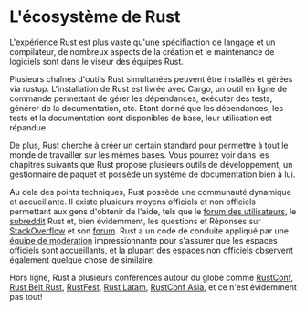 # L'écosystème de Rust

L'expérience Rust est plus vaste qu'une spécifiaction de langage et un compilateur, de nombreux aspects de la création et le maintenance de logiciels sont dans le viseur des équipes Rust.

Plusieurs chaînes d'outils Rust simultanées peuvent être installés et gérées via rustup. L'installation de Rust est livrée avec Cargo, un outil en ligne de commande permettant de gérer les dépendances, exécuter des tests, générer de la documentation, etc. Etant donné que les dépendances, les tests et la documentation sont disponibles de base, leur utilisation est répandue.

De plus, Rust cherche à créer un certain standard pour permettre à tout le monde de travailler sur les mêmes bases. Vous pourrez voir dans les chapitres suivants que Rust propose plusieurs outils de développement, un gestionnaire de paquet et possède un système de documentation bien à lui.

Au dela des points techniques, Rust possède une communauté dynamique et accueillante. Il existe plusieurs moyens officiels et non officiels permettant aux gens d'obtenir de l'aide, tels que  le [forum des utilisateurs](), le [subreddit]() Rust et, bien évidemment, les questions et Réponses sur [StackOverflow]() et son [forum](). Rust a un code de conduite appliqué par une [équipe de modération]() impressionnante pour s'assurer que les espaces officiels sont accueillants, et la plupart des espaces non officiels observent également quelque chose de similaire.

Hors ligne, Rust a plusieurs conférences autour du globe comme [RustConf](), [Rust Belt Rust](), [RustFest](), [Rust Latam](), [RustConf Asia](), et ce n'est évidemment pas tout!
